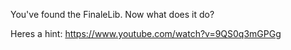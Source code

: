 You've found the FinaleLib.  Now what does it do?

Heres a hint:
https://www.youtube.com/watch?v=9QS0q3mGPGg
